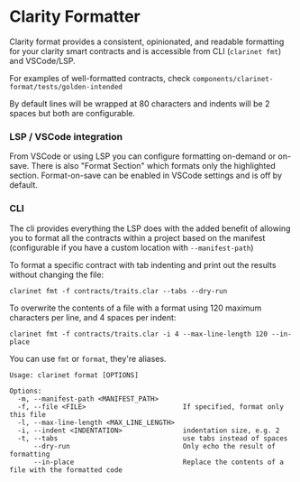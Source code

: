 # Clarity Formatter

Clarity format provides a consistent, opinionated, and readable formatting for your clarity smart contracts and is accessible from CLI (`clarinet fmt`) and VSCode/LSP.

For examples of well-formatted contracts, check `components/clarinet-format/tests/golden-intended`

By default lines will be wrapped at 80 characters and indents will be 2 spaces but both are configurable.

### LSP / VSCode integration

From VSCode or using LSP you can configure formatting on-demand or on-save. There is also "Format Section" which formats only the highlighted section. Format-on-save can be enabled in VSCode settings and is off by default.

### CLI

The cli provides everything the LSP does with the added benefit of allowing you to format all the contracts within a project based on the manifest (configurable if you have a custom location with `--manifest-path`)

To format a specific contract with tab indenting and print out the results without changing the file:

```
clarinet fmt -f contracts/traits.clar --tabs --dry-run
```

To overwrite the contents of a file with a format using 120 maximum characters per line, and 4 spaces per indent:

```
clarinet fmt -f contracts/traits.clar -i 4 --max-line-length 120 --in-place

```

You can use `fmt` or `format`, they're aliases.

```
Usage: clarinet format [OPTIONS]

Options:
  -m, --manifest-path <MANIFEST_PATH>
  -f, --file <FILE>                        If specified, format only this file
  -l, --max-line-length <MAX_LINE_LENGTH>
  -i, --indent <INDENTATION>               indentation size, e.g. 2
  -t, --tabs                               use tabs instead of spaces
      --dry-run                            Only echo the result of formatting
      --in-place                           Replace the contents of a file with the formatted code
```
